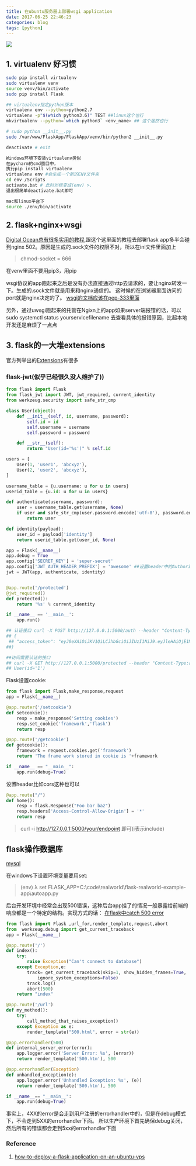 ```yaml
---
title: 在ubuntu服务器上部署wsgi application
date: 2017-06-25 22:46:23
categories: blog
tags: [python]
---
```


![](https://api1.foster57.tk/static/imgs/ChMkJ1fAMmKIIFpWAA_5Us41gQkAAUv1QE2Pp8AD_lq599.jpg)
<!--more-->

## 1. virtualenv 好习惯

```bash
sudo pip install virtualenv
sudo virtualenv venv
source venv/bin/activate
sudo pip install Flask

## virtualenv指定python版本
virtualenv env --python=python2.7
virtualenv -p"$(which python3.6)" TEST ##linux这个也行
mkvirtualenv --python=`which python3` <env_name> ## 这个居然也行

# sudo python __init__.py
sudo /var/www/FlaskApp/FlaskApp/venv/bin/python2 __init__.py

deactivate # exit

Windows环境下安装virtualenv类似
在pycharm的cmd窗口中，
执行pip install virtualenv
virtualenv env #会生成一个新的ENV文件夹
cd env /Scripts
activate.bat # 此时光标变成(env) >.
退出很简单deactivate.bat即可

mac和linux平台下
source ./env/bin/activate
```


## 2. flask+nginx+wsgi
[Digital Ocean总有很多实用的教程](https://www.digitalocean.com/community/tutorials/how-to-serve-flask-applications-with-uwsgi-and-nginx-on-ubuntu-16-04),跟这个这里面的教程去部署flask app多半会碰到nginx 502。原因是生成的.sock文件的权限不对，所以在ini文件里面加上

> chmod-socket = 666

在venv里面不要用pip3，用pip

wsgi协议的app跑起来之后是没有办法直接通过http去请求的，要让nginx转发一下。生成的.sock文件就是用来和nginx通信的。
这时候的在浏览器里面访问的port就是nginx决定的了。
[wsgi的文档应该在pep-333里面](https://www.python.org/dev/peps/pep-3333/)

另外，通过uwsgi跑起来的托管在Ngixn上的app如果server端报错的话，可以sudo systemctl status yourservicefilename 去查看具体的报错原因，比起本地开发还是麻烦了一点点


## 3. flask的一大堆extensions
官方列举出的[Extensions](http://flask.pocoo.org/extensions/)有很多

### flask-jwt(似乎已经很久没人维护了))
```python
from flask import Flask
from flask_jwt import JWT, jwt_required, current_identity
from werkzeug.security import safe_str_cmp

class User(object):
    def __init__(self, id, username, password):
        self.id = id
        self.username = username
        self.password = password

    def __str__(self):
        return "User(id='%s')" % self.id

users = [
    User(1, 'user1', 'abcxyz'),
    User(2, 'user2', 'abcxyz'),
]

username_table = {u.username: u for u in users}
userid_table = {u.id: u for u in users}

def authenticate(username, password):
    user = username_table.get(username, None)
    if user and safe_str_cmp(user.password.encode('utf-8'), password.encode('utf-8')):
        return user

def identity(payload):
    user_id = payload['identity']
    return userid_table.get(user_id, None)

app = Flask(__name__)
app.debug = True
app.config['SECRET_KEY'] = 'super-secret'
app.config['JWT_AUTH_HEADER_PREFIX'] = 'awesome' ##设置header中的Authorization: JWT xxxxx中的JWT三个字
jwt = JWT(app, authenticate, identity)


@app.route('/protected')
@jwt_required()
def protected():
    return '%s' % current_identity

if __name__ == '__main__':
    app.run()

## 认证接口 curl -X POST http://127.0.0.1:5000/auth --header "Content-Type:application/json" --data '{"username":"user1","password":"abcxyz"}'    
## {
 ## "access_token": "eyJ0eXAiOiJKV1QiLCJhbGciOiJIUzI1NiJ9.eyJleHAiOjE1MzEyMTg0NTUsImlhdCI6MTUzMTIxODE1NSwibmJmIjoxNTMxMjE4MTU1LCJpZGVudGl0eSI6MX0.TPfb5Xwthbwnnf5P1LNB0o-CKiSis8VH0Db6JEotc9A"
##}

##访问需要认证的接口
## curl -X GET http://127.0.0.1:5000/protected --header "Content-Type:application/json" --header "Authorization: JWT eyJ0eXAiOiJKV1QiLCJhbGciOiJIUzI1NiJ9.eyJleHAiOjE1MzEyMTg0NTUsImlhdCI6MTUzMTIxODE1NSwibmJmIjoxNTMxMjE4MTU1LCJpZGVudGl0eSI6MX0.TPfb5Xwthbwnnf5P1LNB0o-CKiSis8VH0Db6JEotc9A"
## User(id='1')

```

Flask设置cookie:
```python
from flask import Flask,make_response,request
app = Flask(__name__)

@app.router('/setcookie')
def setcookie():
    resp = make_response('Setting cookies')
    resp.set_cookie('framework','flask')
    return resp

@app.route('/getcookie')
def getcookie():
    framework = request.cookies.get('framework')
    return 'The frame work stored in cookie is '+framework

if __name__ == "__main__":
    app.run(debug=True)
```

设置header比如cors这种也可以
```python 
@app.route("/")
def home():
    resp = flask.Response("Foo bar baz")
    resp.headers['Access-Control-Allow-Origin'] = '*'
    return resp
```
> curl -i http://127.0.0.1:5000/your/endpoint 即可(i表示include)

## flask操作数据库
[mysql](https://www.thatyou.cn/flask%E4%BD%BF%E7%94%A8flask-sqlalchemy%E6%93%8D%E4%BD%9Cmysql%E6%95%B0%E6%8D%AE%E5%BA%93%EF%BC%88%E5%9B%9B%EF%BC%89-%E8%81%94%E8%A1%A8%E5%A4%9A%E5%AF%B9%E5%A4%9A%E6%9F%A5%E8%AF%A2/)



在windows下设置环境变量要用set:
> (env) λ set FLASK_APP=C:\code\realworld\flask-realworld-example-app\autoapp.py

后台开发环境中经常会出现500错误，这种后台app挂了的情况一般暴露给前端的响应都是一个特定的结构。实现方式的话：
[在flask中catch 500 error](https://stackoverflow.com/questions/14993318/catching-a-500-server-error-in-flask)
```python
from flask import Flask ,url_for,render_template,request,abort
from  werkzeug.debug import get_current_traceback
app = Flask(__name__)

@app.route('/')
def index():
    try:
        raise Exception("Can't connect to database")
    except Exception,e:
        track= get_current_traceback(skip=1, show_hidden_frames=True,
            ignore_system_exceptions=False)
        track.log()
        abort(500)
    return "index"

@app.route('/url')
def my_method():
    try:
        call_method_that_raises_exception()
    except Exception as e:
	    render_template("500.html", error = str(e))

@app.errorhandler(500)
def internal_server_error(error):
    app.logger.error('Server Error: %s', (error))
    return render_template('500.htm'), 500

@app.errorhandler(Exception)
def unhandled_exception(e):
    app.logger.error('Unhandled Exception: %s', (e))
    return render_template('500.htm'), 500

if __name__== "__main__":
    app.run(debug=True)
```
事实上，4XX的error是会走到用户注册的errorhandler中的，但是在debug模式下，不会走到5XX的errorhandler下面。
所以生产环境下首先确保debug关闭，然后所有的错误都会走到5xx的errorhandler下面





### Reference
1. [how-to-deploy-a-flask-application-on-an-ubuntu-vps](https://www.digitalocean.com/community/tutorials/how-to-deploy-a-flask-application-on-an-ubuntu-vps)
